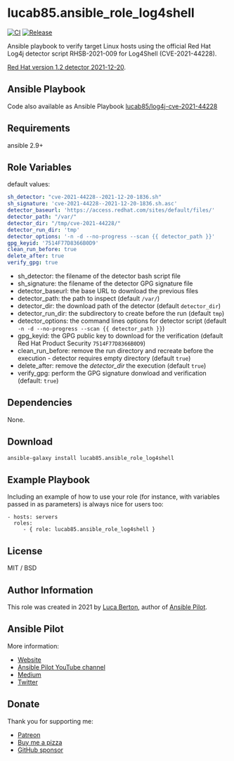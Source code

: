 lucab85.ansible_role_log4shell
=========

[![CI](https://github.com/lucab85/ansible-role-log4shell/actions/workflows/ci.yml/badge.svg)](https://github.com/lucab85/ansible-role-log4shell/actions/workflows/ci.yml)
[![Release](https://github.com/lucab85/ansible-role-log4shell/actions/workflows/release.yml/badge.svg)](https://github.com/lucab85/ansible-role-log4shell/actions/workflows/release.yml)

Ansible playbook to verify target Linux hosts using the official Red Hat Log4j detector script RHSB-2021-009 for Log4Shell (CVE-2021-44228).

[Red Hat version 1.2 detector 2021-12-20](https://access.redhat.com/security/vulnerabilities/RHSB-2021-009).

Ansible Playbook
------------

Code also available as Ansible Playbook [lucab85/log4j-cve-2021-44228](https://github.com/lucab85/log4j-cve-2021-44228)

Requirements
------------

ansible 2.9+

Role Variables
--------------

default values:

```yaml
sh_detector: "cve-2021-44228--2021-12-20-1836.sh"
sh_signature: 'cve-2021-44228--2021-12-20-1836.sh.asc'
detector_baseurl: 'https://access.redhat.com/sites/default/files/'
detector_path: "/var/"
detector_dir: "/tmp/cve-2021-44228/"
detector_run_dir: 'tmp'
detector_options: '-n -d --no-progress --scan {{ detector_path }}'
gpg_keyid: '7514F77D8366B0D9'
clean_run_before: true
delete_after: true
verify_gpg: true
```

- sh_detector: the filename of the detector bash script file
- sh_signature: the filename of the detector GPG signature file
- detector_baseurl: the base URL to download the previous files
- detector_path: the path to inspect (default `/var/`)
- detector_dir: the download path of the detector (default `detector_dir`)
- detector_run_dir: the subdirectory to create before the run (default `tmp`)
- detector_options: the command lines options for detector script (default `-n -d --no-progress --scan {{ detector_path }}`)
- gpg_keyid: the GPG public key to download for the verification (default Red Hat Product Security `7514F77D8366B0D9`)
- clean_run_before: remove the run directory and recreate before the execution - detector requires empty directory (default `true`)
- delete_after: remove the _detector_dir_ the execution (default `true`)
- verify_gpg: perform the GPG signature donwload and verification (default: `true`)


Dependencies
------------

None.

Download
------------

```bash
ansible-galaxy install lucab85.ansible_role_log4shell

```

Example Playbook
----------------

Including an example of how to use your role (for instance, with variables passed in as parameters) is always nice for users too:

    - hosts: servers
      roles:
         - { role: lucab85.ansible_role_log4shell }

License
-------

MIT / BSD

## Author Information

This role was created in 2021 by [Luca Berton](https://www.lucaberton.it/), author of [Ansible Pilot](https://www.ansiblepilot.com/).

## Ansible Pilot

More information:

- [Website](https://www.ansiblepilot.com/)
- [Ansible Pilot YouTube channel](https://www.youtube.com/channel/UC5MNbTYRHSCu9vAki3z9SmA)
- [Medium](https://ansiblepilot.medium.com/)
- [Twitter](https://twitter.com/ansiblepilot)

## Donate

Thank you for supporting me:

- [Patreon](https://patreon.com/lucaberton)
- [Buy me a pizza](https://www.buymeacoffee.com/lucab)
- [GitHub sponsor](https://github.com/sponsors/lucab85)
